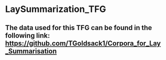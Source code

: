 # LaySummarization_TFG

## The data used for this TFG can be found in the following link: https://github.com/TGoldsack1/Corpora_for_Lay_Summarisation 
